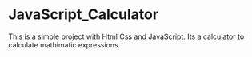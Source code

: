 # JavaScript_Calculator
This is a simple project with Html Css and JavaScript. Its a calculator to calculate mathimatic expressions.
